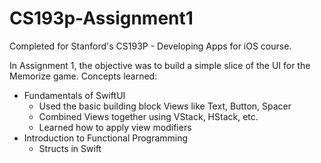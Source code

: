 # CS193p-Assignment1

Completed for Stanford's CS193P - Developing Apps for iOS course.

In Assignment 1, the objective was to build a simple slice of the UI for the Memorize game.
Concepts learned:
- Fundamentals of SwiftUI
    - Used the basic building block Views like Text, Button, Spacer
    - Combined Views together using VStack, HStack, etc.
    - Learned how to apply view modifiers
- Introduction to Functional Programming
    - Structs in Swift

